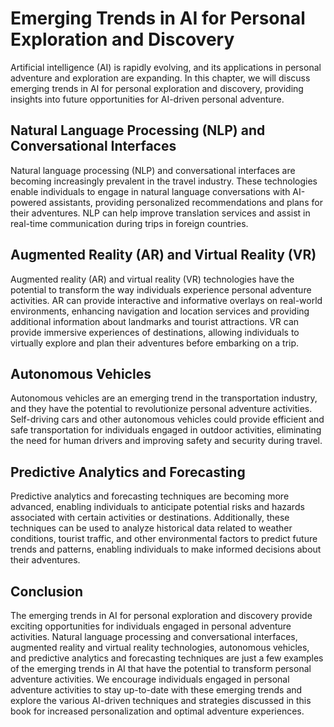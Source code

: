 Emerging Trends in AI for Personal Exploration and Discovery
=========================================================================================================================================

Artificial intelligence (AI) is rapidly evolving, and its applications in personal adventure and exploration are expanding. In this chapter, we will discuss emerging trends in AI for personal exploration and discovery, providing insights into future opportunities for AI-driven personal adventure.

Natural Language Processing (NLP) and Conversational Interfaces
---------------------------------------------------------------

Natural language processing (NLP) and conversational interfaces are becoming increasingly prevalent in the travel industry. These technologies enable individuals to engage in natural language conversations with AI-powered assistants, providing personalized recommendations and plans for their adventures. NLP can help improve translation services and assist in real-time communication during trips in foreign countries.

Augmented Reality (AR) and Virtual Reality (VR)
-----------------------------------------------

Augmented reality (AR) and virtual reality (VR) technologies have the potential to transform the way individuals experience personal adventure activities. AR can provide interactive and informative overlays on real-world environments, enhancing navigation and location services and providing additional information about landmarks and tourist attractions. VR can provide immersive experiences of destinations, allowing individuals to virtually explore and plan their adventures before embarking on a trip.

Autonomous Vehicles
-------------------

Autonomous vehicles are an emerging trend in the transportation industry, and they have the potential to revolutionize personal adventure activities. Self-driving cars and other autonomous vehicles could provide efficient and safe transportation for individuals engaged in outdoor activities, eliminating the need for human drivers and improving safety and security during travel.

Predictive Analytics and Forecasting
------------------------------------

Predictive analytics and forecasting techniques are becoming more advanced, enabling individuals to anticipate potential risks and hazards associated with certain activities or destinations. Additionally, these techniques can be used to analyze historical data related to weather conditions, tourist traffic, and other environmental factors to predict future trends and patterns, enabling individuals to make informed decisions about their adventures.

Conclusion
----------

The emerging trends in AI for personal exploration and discovery provide exciting opportunities for individuals engaged in personal adventure activities. Natural language processing and conversational interfaces, augmented reality and virtual reality technologies, autonomous vehicles, and predictive analytics and forecasting techniques are just a few examples of the emerging trends in AI that have the potential to transform personal adventure activities. We encourage individuals engaged in personal adventure activities to stay up-to-date with these emerging trends and explore the various AI-driven techniques and strategies discussed in this book for increased personalization and optimal adventure experiences.
